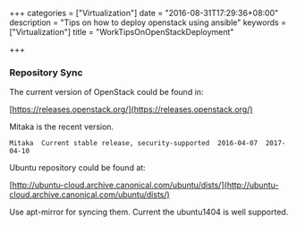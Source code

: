 +++
categories = ["Virtualization"]
date = "2016-08-31T17:29:36+08:00"
description = "Tips on how to deploy openstack using ansible"
keywords = ["Virtualization"]
title = "WorkTipsOnOpenStackDeployment"

+++
### Repository Sync
The current version of OpenStack could be found in:    

[https://releases.openstack.org/](https://releases.openstack.org/)    

Mitaka is the recent version.     

```
Mitaka	Current stable release, security-supported	2016-04-07	2017-04-10
```
Ubuntu repository could be found at:    

[http://ubuntu-cloud.archive.canonical.com/ubuntu/dists/](http://ubuntu-cloud.archive.canonical.com/ubuntu/dists/)    

Use apt-mirror for syncing them. Current the ubuntu1404 is well supported.   
    
 
